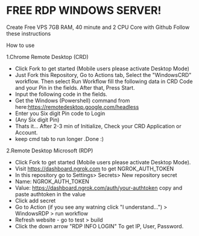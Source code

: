 # FREE RDP WINDOWS SERVER!

Create Free VPS 7GB RAM, 40 minute and 2 CPU Core with Github 
Follow these instructions

How to use

1.Chrome Remote Desktop (CRD)

 + Click Fork to get started (Mobile users please activate Desktop Mode)
 + Just Fork this Repository, Go to Actions tab, Select the "WindowsCRD" workflow. Then select Run Workflow fill the following data in CRD Code and your Pin in the fields. After that, Press Start.
 + Input the following code in the fields.
 + Get the Windows (Powershell) command from here:<https://remotedesktop.google.com/headless>
 + Enter you Six digit Pin code to Login
 + (Any Six digit Pin)
 + Thats it... After 2-3 min of Initialize, Check your CRD Application or Account.
 + keep cmd tab to run longer
.Done :)

2.Remote Desktop Microsoft (RDP)

 + Click Fork to get started (Mobile users please activate Desktop Mode).
 + Visit https://dashboard.ngrok.com to get NGROK_AUTH_TOKEN
 + In this repository go to Settings> Secrets> New repository secret 
 + Name: NGROK_AUTH_TOKEN
 + Value: https://dashboard.ngrok.com/auth/your-authtoken copy and paste authtoken in the value
 + Click add secret
 + Go to Action (if you see any watning click "I understand...") > WindowsRDP > run workflow
 + Refresh website - go to test > build
 + Click the down arrow "RDP INFO LOGIN" To get IP, User, Password.

